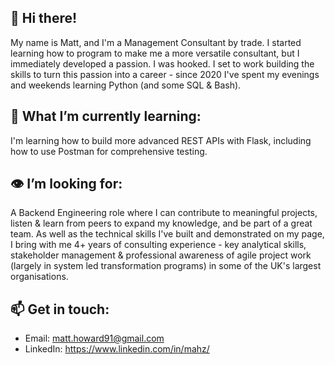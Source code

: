 ## 👋 Hi there! 

My name is Matt, and I'm a Management Consultant by trade. I started learning how to program to make me a more versatile consultant, but I immediately developed a passion. I was hooked. I set to work building the skills to turn this passion into a career - since 2020 I've spent my evenings and weekends learning Python (and some SQL & Bash).

## 🌱 What I’m currently learning:

I'm learning how to build more advanced REST APIs with Flask, including how to use Postman for comprehensive testing.

## 👁️ I’m looking for:

A Backend Engineering role where I can contribute to meaningful projects, listen & learn from peers to expand my knowledge, and be part of a great team. As well as the technical skills I've built and demonstrated on my page, I bring with me 4+ years of consulting experience - key analytical skills, stakeholder management & professional awareness of agile project work (largely in system led transformation programs) in some of the UK's largest organisations.  

## 📫 Get in touch:
- Email: matt.howard91@gmail.com
- LinkedIn: https://www.linkedin.com/in/mahz/
